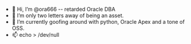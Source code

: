 - 👋 Hi, I’m @ora666 -- retarded Oracle DBA
- 👀 I’m only two letters away of being an asset. 
- 🌱 I’m currently goofing around with python, Oracle Apex and a tone of OSS.
- 📫 echo > /dev/null

<!---
ora666/ora666 is a ✨ special ✨ repository because its `README.md` (this file) appears on your GitHub profile.
You can click the Preview link to take a look at your changes.
--->
